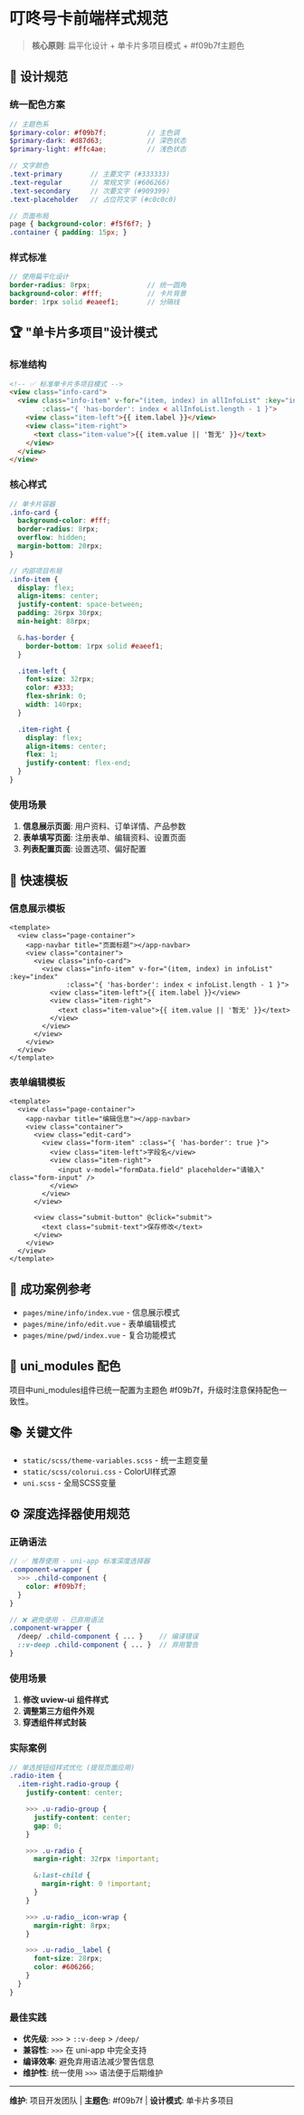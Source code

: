 # 叮咚号卡前端样式规范

> **核心原则**: 扁平化设计 + 单卡片多项目模式 + #f09b7f主题色

## 🎨 设计规范

### 统一配色方案
```scss
// 主题色系
$primary-color: #f09b7f;          // 主色调
$primary-dark: #d87d63;           // 深色状态
$primary-light: #ffc4ae;          // 浅色状态

// 文字颜色
.text-primary       // 主要文字 (#333333)
.text-regular       // 常规文字 (#606266)
.text-secondary     // 次要文字 (#909399)
.text-placeholder   // 占位符文字 (#c0c0c0)

// 页面布局
page { background-color: #f5f6f7; }
.container { padding: 15px; }
```

### 样式标准
```scss
// 使用扁平化设计
border-radius: 8rpx;              // 统一圆角
background-color: #fff;           // 卡片背景
border: 1rpx solid #eaeef1;       // 分隔线
```

## 🏆 "单卡片多项目"设计模式

### 标准结构
```html
<!-- ✅ 标准单卡片多项目模式 -->
<view class="info-card">
  <view class="info-item" v-for="(item, index) in allInfoList" :key="index"
        :class="{ 'has-border': index < allInfoList.length - 1 }">
    <view class="item-left">{{ item.label }}</view>
    <view class="item-right">
      <text class="item-value">{{ item.value || '暂无' }}</text>
    </view>
  </view>
</view>
```

### 核心样式
```scss
// 单卡片容器
.info-card {
  background-color: #fff;
  border-radius: 8rpx;
  overflow: hidden;
  margin-bottom: 20rpx;
}

// 内部项目布局
.info-item {
  display: flex;
  align-items: center;
  justify-content: space-between;
  padding: 26rpx 30rpx;
  min-height: 88rpx;

  &.has-border {
    border-bottom: 1rpx solid #eaeef1;
  }

  .item-left {
    font-size: 32rpx;
    color: #333;
    flex-shrink: 0;
    width: 140rpx;
  }

  .item-right {
    display: flex;
    align-items: center;
    flex: 1;
    justify-content: flex-end;
  }
}
```

### 使用场景
1. **信息展示页面**: 用户资料、订单详情、产品参数
2. **表单填写页面**: 注册表单、编辑资料、设置页面
3. **列表配置页面**: 设置选项、偏好配置

## 📝 快速模板

### 信息展示模板
```vue
<template>
  <view class="page-container">
    <app-navbar title="页面标题"></app-navbar>
    <view class="container">
      <view class="info-card">
        <view class="info-item" v-for="(item, index) in infoList" :key="index"
              :class="{ 'has-border': index < infoList.length - 1 }">
          <view class="item-left">{{ item.label }}</view>
          <view class="item-right">
            <text class="item-value">{{ item.value || '暂无' }}</text>
          </view>
        </view>
      </view>
    </view>
  </view>
</template>
```

### 表单编辑模板
```vue
<template>
  <view class="page-container">
    <app-navbar title="编辑信息"></app-navbar>
    <view class="container">
      <view class="edit-card">
        <view class="form-item" :class="{ 'has-border': true }">
          <view class="item-left">字段名</view>
          <view class="item-right">
            <input v-model="formData.field" placeholder="请输入" class="form-input" />
          </view>
        </view>
      </view>

      <view class="submit-button" @click="submit">
        <text class="submit-text">保存修改</text>
      </view>
    </view>
  </view>
</template>
```

## 🔧 成功案例参考

- `pages/mine/info/index.vue` - 信息展示模式
- `pages/mine/info/edit.vue` - 表单编辑模式
- `pages/mine/pwd/index.vue` - 复合功能模式

## 🔧 uni_modules 配色

项目中uni_modules组件已统一配置为主题色 #f09b7f，升级时注意保持配色一致性。

## 📚 关键文件

- `static/scss/theme-variables.scss` - 统一主题变量
- `static/scss/colorui.css` - ColorUI样式源
- `uni.scss` - 全局SCSS变量

## ⚙️ 深度选择器使用规范

### 正确语法
```scss
// ✅ 推荐使用 - uni-app 标准深度选择器
.component-wrapper {
  >>> .child-component {
    color: #f09b7f;
  }
}

// ❌ 避免使用 - 已弃用语法
.component-wrapper {
  /deep/ .child-component { ... }    // 编译错误
  ::v-deep .child-component { ... }  // 弃用警告
}
```

### 使用场景
1. **修改 uview-ui 组件样式**
2. **调整第三方组件外观**
3. **穿透组件样式封装**

### 实际案例
```scss
// 单选按钮组样式优化 (提现页面应用)
.radio-item {
  .item-right.radio-group {
    justify-content: center;

    >>> .u-radio-group {
      justify-content: center;
      gap: 0;
    }

    >>> .u-radio {
      margin-right: 32rpx !important;

      &:last-child {
        margin-right: 0 !important;
      }
    }

    >>> .u-radio__icon-wrap {
      margin-right: 8rpx;
    }

    >>> .u-radio__label {
      font-size: 28rpx;
      color: #606266;
    }
  }
}
```

### 最佳实践
- **优先级**: `>>>` > `::v-deep` > `/deep/`
- **兼容性**: `>>>` 在 uni-app 中完全支持
- **编译效率**: 避免弃用语法减少警告信息
- **维护性**: 统一使用 `>>>` 语法便于后期维护

---

**维护**: 项目开发团队 | **主题色**: #f09b7f | **设计模式**: 单卡片多项目